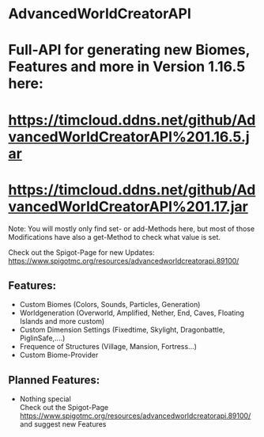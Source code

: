 # AdvancedWorldCreatorAPI
# Full-API for generating new Biomes, Features and more in Version 1.16.5 here: <br>
# https://timcloud.ddns.net/github/AdvancedWorldCreatorAPI%201.16.5.jar
# https://timcloud.ddns.net/github/AdvancedWorldCreatorAPI%201.17.jar

Note: You will mostly only find set- or add-Methods here, but most of those Modifications have also a get-Method to check what value is set.

Check out the Spigot-Page for new Updates:
https://www.spigotmc.org/resources/advancedworldcreatorapi.89100/

## Features: 
  * Custom Biomes (Colors, Sounds, Particles, Generation)
  * Worldgeneration (Overworld, Amplified, Nether, End, Caves, Floating Islands and more custom)
  * Custom Dimension Settings (Fixedtime, Skylight, Dragonbattle, PiglinSafe,....)
  * Frequence of Structures (Village, Mansion, Fortress...)
  * Custom Biome-Provider
  


## Planned Features:
  * Nothing special <br>
Check out the Spigot-Page https://www.spigotmc.org/resources/advancedworldcreatorapi.89100/ and suggest new Features


